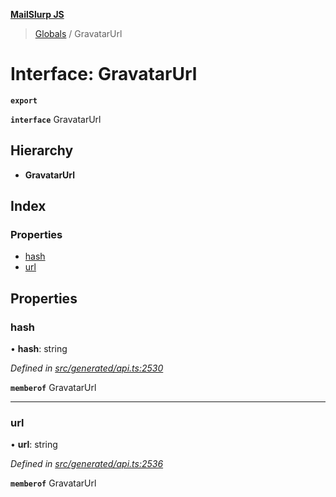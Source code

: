 **[MailSlurp JS](../README.md)**

> [Globals](../README.md) / GravatarUrl

# Interface: GravatarUrl

**`export`** 

**`interface`** GravatarUrl

## Hierarchy

* **GravatarUrl**

## Index

### Properties

* [hash](gravatarurl.md#hash)
* [url](gravatarurl.md#url)

## Properties

### hash

•  **hash**: string

*Defined in [src/generated/api.ts:2530](https://github.com/mailslurp/mailslurp-client/blob/cce5bf2/src/generated/api.ts#L2530)*

**`memberof`** GravatarUrl

___

### url

•  **url**: string

*Defined in [src/generated/api.ts:2536](https://github.com/mailslurp/mailslurp-client/blob/cce5bf2/src/generated/api.ts#L2536)*

**`memberof`** GravatarUrl
